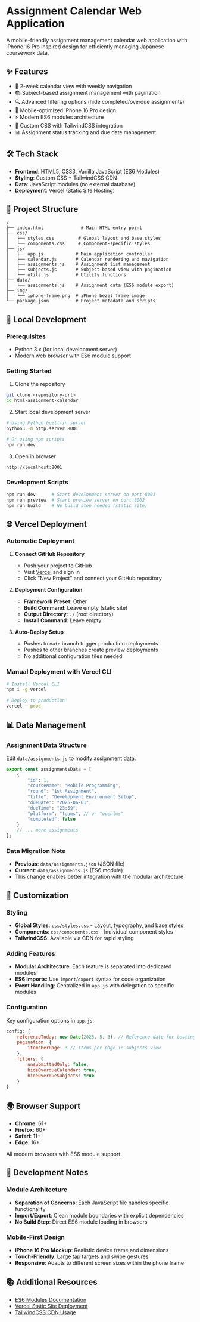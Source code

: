 # Assignment Calendar Web Application

A mobile-friendly assignment management calendar web application with iPhone 16 Pro inspired design for efficiently managing Japanese coursework data.

## ✨ Features

- 📅 2-week calendar view with weekly navigation
- 📚 Subject-based assignment management with pagination
- 🔍 Advanced filtering options (hide completed/overdue assignments)
- 📱 Mobile-optimized iPhone 16 Pro design
- ⚡ Modern ES6 modules architecture
- 🎨 Custom CSS with TailwindCSS integration
- 📊 Assignment status tracking and due date management

## 🛠️ Tech Stack

- **Frontend**: HTML5, CSS3, Vanilla JavaScript (ES6 Modules)
- **Styling**: Custom CSS + TailwindCSS CDN
- **Data**: JavaScript modules (no external database)
- **Deployment**: Vercel (Static Site Hosting)

## 📁 Project Structure

```
/
├── index.html              # Main HTML entry point
├── css/
│   ├── styles.css         # Global layout and base styles
│   └── components.css     # Component-specific styles
├── js/
│   ├── app.js            # Main application controller
│   ├── calendar.js       # Calendar rendering and navigation
│   ├── assignments.js    # Assignment list management
│   ├── subjects.js       # Subject-based view with pagination
│   └── utils.js          # Utility functions
├── data/
│   └── assignments.js    # Assignment data (ES6 module export)
├── img/
│   └── iphone-frame.png  # iPhone bezel frame image
└── package.json          # Project metadata and scripts
```

## 🚀 Local Development

### Prerequisites
- Python 3.x (for local development server)
- Modern web browser with ES6 module support

### Getting Started

1. Clone the repository
```bash
git clone <repository-url>
cd html-assignment-calendar
```

2. Start local development server
```bash
# Using Python built-in server
python3 -m http.server 8001

# Or using npm scripts
npm run dev
```

3. Open in browser
```
http://localhost:8001
```

### Development Scripts

```bash
npm run dev      # Start development server on port 8001
npm run preview  # Start preview server on port 8002
npm run build    # No build step needed (static site)
```

## 🌐 Vercel Deployment

### Automatic Deployment

1. **Connect GitHub Repository**
   - Push your project to GitHub
   - Visit [Vercel](https://vercel.com) and sign in
   - Click "New Project" and connect your GitHub repository

2. **Deployment Configuration**
   - **Framework Preset**: Other
   - **Build Command**: Leave empty (static site)
   - **Output Directory**: `./` (root directory)
   - **Install Command**: Leave empty

3. **Auto-Deploy Setup**
   - Pushes to `main` branch trigger production deployments
   - Pushes to other branches create preview deployments
   - No additional configuration files needed

### Manual Deployment with Vercel CLI

```bash
# Install Vercel CLI
npm i -g vercel

# Deploy to production
vercel --prod
```

## 📊 Data Management

### Assignment Data Structure

Edit `data/assignments.js` to modify assignment data:

```javascript
export const assignmentsData = [
    {
        "id": 1,
        "courseName": "Mobile Programming",
        "round": "1st Assignment",
        "title": "Development Environment Setup",
        "dueDate": "2025-06-01",
        "dueTime": "23:59",
        "platform": "teams", // or "openlms"
        "completed": false
    }
    // ... more assignments
];
```

### Data Migration Note

- **Previous**: `data/assignments.json` (JSON file)
- **Current**: `data/assignments.js` (ES6 module)
- This change enables better integration with the modular architecture

## 🎨 Customization

### Styling

- **Global Styles**: `css/styles.css` - Layout, typography, and base styles
- **Components**: `css/components.css` - Individual component styles
- **TailwindCSS**: Available via CDN for rapid styling

### Adding Features

- **Modular Architecture**: Each feature is separated into dedicated modules
- **ES6 Imports**: Use `import`/`export` syntax for code organization
- **Event Handling**: Centralized in `app.js` with delegation to specific modules

### Configuration

Key configuration options in `app.js`:

```javascript
config: {
    referenceToday: new Date(2025, 5, 3), // Reference date for testing
    pagination: {
        itemsPerPage: 3 // Items per page in subjects view
    },
    filters: {
        unsubmittedOnly: false,
        hideOverdueCalendar: true,
        hideOverdueSubjects: true
    }
}
```

## 🌍 Browser Support

- **Chrome**: 61+
- **Firefox**: 60+
- **Safari**: 11+
- **Edge**: 16+

All modern browsers with ES6 module support.

## 🔧 Development Notes

### Module Architecture

- **Separation of Concerns**: Each JavaScript file handles specific functionality
- **Import/Export**: Clean module boundaries with explicit dependencies
- **No Build Step**: Direct ES6 module loading in browsers

### Mobile-First Design

- **iPhone 16 Pro Mockup**: Realistic device frame and dimensions
- **Touch-Friendly**: Large tap targets and swipe gestures
- **Responsive**: Adapts to different screen sizes within the phone frame

## 📚 Additional Resources

- [ES6 Modules Documentation](https://developer.mozilla.org/en-US/docs/Web/JavaScript/Guide/Modules)
- [Vercel Static Site Deployment](https://vercel.com/docs/concepts/get-started)
- [TailwindCSS CDN Usage](https://tailwindcss.com/docs/installation/play-cdn) 